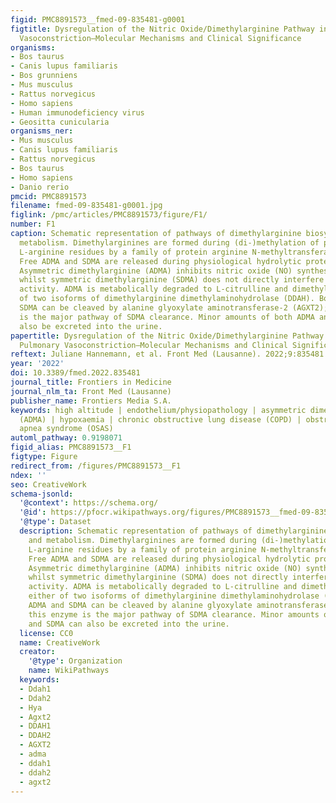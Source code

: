 ```yaml
---
figid: PMC8891573__fmed-09-835481-g0001
figtitle: Dysregulation of the Nitric Oxide/Dimethylarginine Pathway in Hypoxic Pulmonary
  Vasoconstriction—Molecular Mechanisms and Clinical Significance
organisms:
- Bos taurus
- Canis lupus familiaris
- Bos grunniens
- Mus musculus
- Rattus norvegicus
- Homo sapiens
- Human immunodeficiency virus
- Geositta cunicularia
organisms_ner:
- Mus musculus
- Canis lupus familiaris
- Rattus norvegicus
- Bos taurus
- Homo sapiens
- Danio rerio
pmcid: PMC8891573
filename: fmed-09-835481-g0001.jpg
figlink: /pmc/articles/PMC8891573/figure/F1/
number: F1
caption: Schematic representation of pathways of dimethylarginine biosynthesis and
  metabolism. Dimethylarginines are formed during (di-)methylation of protein-bound
  L-arginine residues by a family of protein arginine N-methyltransferases (PRMTs).
  Free ADMA and SDMA are released during physiological hydrolytic protein turnover.
  Asymmetric dimethylarginine (ADMA) inhibits nitric oxide (NO) synthesis from L-arginine,
  whilst symmetric dimethylarginine (SDMA) does not directly interfere with NO synthase
  activity. ADMA is metabolically degraded to L-citrulline and dimethylamine by either
  of two isoforms of dimethylarginine dimethylaminohydrolase (DDAH). Both ADMA and
  SDMA can be cleaved by alanine glyoxylate aminotransferase-2 (AGXT2); this enzyme
  is the major pathway of SDMA clearance. Minor amounts of both ADMA and SDMA can
  also be excreted into the urine.
papertitle: Dysregulation of the Nitric Oxide/Dimethylarginine Pathway in Hypoxic
  Pulmonary Vasoconstriction—Molecular Mechanisms and Clinical Significance.
reftext: Juliane Hannemann, et al. Front Med (Lausanne). 2022;9:835481.
year: '2022'
doi: 10.3389/fmed.2022.835481
journal_title: Frontiers in Medicine
journal_nlm_ta: Front Med (Lausanne)
publisher_name: Frontiers Media S.A.
keywords: high altitude | endothelium/physiopathology | asymmetric dimethylarginine
  (ADMA) | hypoxaemia | chronic obstructive lung disease (COPD) | obstructive sleep
  apnea syndrome (OSAS)
automl_pathway: 0.9198071
figid_alias: PMC8891573__F1
figtype: Figure
redirect_from: /figures/PMC8891573__F1
ndex: ''
seo: CreativeWork
schema-jsonld:
  '@context': https://schema.org/
  '@id': https://pfocr.wikipathways.org/figures/PMC8891573__fmed-09-835481-g0001.html
  '@type': Dataset
  description: Schematic representation of pathways of dimethylarginine biosynthesis
    and metabolism. Dimethylarginines are formed during (di-)methylation of protein-bound
    L-arginine residues by a family of protein arginine N-methyltransferases (PRMTs).
    Free ADMA and SDMA are released during physiological hydrolytic protein turnover.
    Asymmetric dimethylarginine (ADMA) inhibits nitric oxide (NO) synthesis from L-arginine,
    whilst symmetric dimethylarginine (SDMA) does not directly interfere with NO synthase
    activity. ADMA is metabolically degraded to L-citrulline and dimethylamine by
    either of two isoforms of dimethylarginine dimethylaminohydrolase (DDAH). Both
    ADMA and SDMA can be cleaved by alanine glyoxylate aminotransferase-2 (AGXT2);
    this enzyme is the major pathway of SDMA clearance. Minor amounts of both ADMA
    and SDMA can also be excreted into the urine.
  license: CC0
  name: CreativeWork
  creator:
    '@type': Organization
    name: WikiPathways
  keywords:
  - Ddah1
  - Ddah2
  - Hya
  - Agxt2
  - DDAH1
  - DDAH2
  - AGXT2
  - adma
  - ddah1
  - ddah2
  - agxt2
---
```

